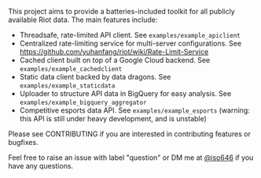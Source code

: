 This project aims to provide a batteries-included toolkit for all publicly
available Riot data. The main features include:

  - Threadsafe, rate-limited API client. See `examples/example_apiclient`
  - Centralized rate-limiting service for multi-server configurations. See
    https://github.com/yuhanfang/riot/wiki/Rate-Limit-Service
  - Cached client built on top of a Google Cloud backend. See
    `examples/example_cachedclient`
  - Static data client backed by data dragons. See `examples/example_staticdata`
  - Uploader to structure API data in BigQuery for easy analysis. See
    `examples/example_bigquery_aggregator`
  - Competitive esports data API. See `examples/example_esports` (warning: this
    API is still under heavy development, and is unstable)

Please see CONTRIBUTING if you are interested in contributing features or
bugfixes.

Feel free to raise an issue with label "question" or DM me at
[@iso646](https://www.twitter.com/iso646) if you have any questions.

